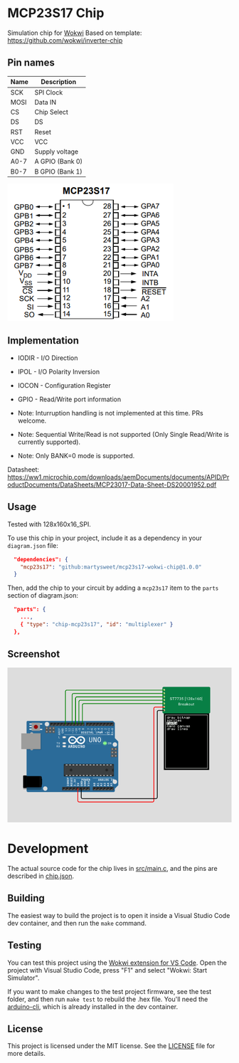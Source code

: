 # MCP23S17 Chip 
Simulation chip for [Wokwi](https://wokwi.com/)
Based on template: https://github.com/wokwi/inverter-chip

## Pin names

| Name | Description              |
| ---- | ------------------------ |
| SCK  | SPI Clock                |
| MOSI | Data IN                  |
| CS   | Chip Select              |
| DS   | DS                       |
| RST  | Reset                    |
| VCC  | VCC                      |
| GND  | Supply voltage           |
| A0-7 | A GPIO (Bank 0)          |
| B0-7 | B GPIO (Bank 1)          |

![Pinout](mcp23s17-pinout.png)

## Implementation
- IODIR - I/O Direction
- IPOL - I/O Polarity Inversion
- IOCON - Configuration Register
- GPIO - Read/Write port information



- Note: Inturruption handling is not implemented at this time. PRs welcome.
- Note: Sequential Write/Read is not supported (Only Single Read/Write is currently supported).
- Note: Only BANK=0 mode is supported.

Datasheet: https://ww1.microchip.com/downloads/aemDocuments/documents/APID/ProductDocuments/DataSheets/MCP23017-Data-Sheet-DS20001952.pdf


## Usage

Tested with 128x160x16_SPI.

To use this chip in your project, include it as a dependency in your `diagram.json` file:

```json
  "dependencies": {
    "mcp23s17": "github:martysweet/mcp23s17-wokwi-chip@1.0.0"
  }
```

Then, add the chip to your circuit by adding a `mcp23s17` item to the `parts` section of diagram.json:

```json
  "parts": {
    ...,
    { "type": "chip-mcp23s17", "id": "multiplexer" }
  },
```

## Screenshot
![Usage](wokwi.png)

# Development

The actual source code for the chip lives in [src/main.c](src/main.c), and the pins are described in [chip.json](chip.json).

## Building

The easiest way to build the project is to open it inside a Visual Studio Code dev container, and then run the `make` command.

## Testing

You can test this project using the [Wokwi extension for VS Code](https://marketplace.visualstudio.com/items?itemName=wokwi.wokwi-vscode). Open the project with Visual Studio Code, press "F1" and select "Wokwi: Start Simulator".

If you want to make changes to the test project firmware, see the test folder, and then run `make test` to rebuild the .hex file. You'll need the [arduino-cli](https://arduino.github.io/arduino-cli/latest/installation/), which is already installed in the dev container.

## License

This project is licensed under the MIT license. See the [LICENSE](LICENSE) file for more details.
